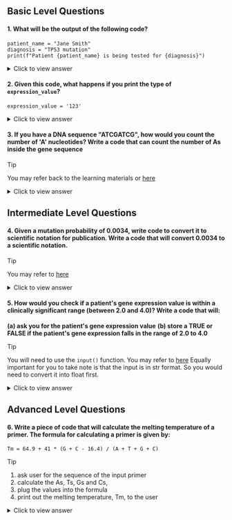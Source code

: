 ## Basic Level Questions

#### 1. What will be the output of the following code?

```
patient_name = "Jane Smith"
diagnosis = "TP53 mutation"
print(f"Patient {patient_name} is being tested for {diagnosis}")
```

  <details>
  <summary>Click to view answer</summary>

  ```
  The output will be: "Patient Jane Smith is being tested for BRCA1 mutation"
  ```
  
  </details>

#### 2. Given this code, what happens if you print the type of `expression_value`?

```
expression_value = '123'
```

  <details>
  <summary>Click to view answer</summary>

  ```
  It will print <class 'str'> because the value is enclosed in quotes, making it a string despite looking like a number.
  ```
  
  </details>

#### 3. If you have a DNA sequence "ATCGATCG", how would you count the number of 'A' nucleotides? Write a code that can count the number of As inside the gene sequence

> [!TIP]
> You may refer back to the learning materials or [here](https://www.w3schools.com/python/ref_string_count.asp)

  <details>
  <summary>Click to view answer</summary>

  ```
  sequence = "ATCGATCG"
  a_count = sequence.count('A')
  ```
  
  </details>

## Intermediate Level Questions

#### 4. Given a mutation probability of 0.0034, write code to convert it to scientific notation for publication. Write a code that will convert 0.0034 to a scientific notation.

> [!TIP]
> You may refer to [here](https://rowannicholls.github.io/python/intro/f_strings.html)

  <details>
  <summary>Click to view answer</summary>

  ```
  probability = 0.0034
  scientific_notation = f"{probability:.2e}"
  ```
  
  </details>

#### 5. How would you check if a patient's gene expression value is within a clinically significant range (between 2.0 and 4.0)? Write a code that will:

**(a) ask you for the patient's gene expression value**
**(b) store a TRUE or FALSE if the patient's gene expression falls in the range of 2.0 to 4.0**

> [!TIP]
> You will need to use the `input()` function. 
> You may refer to [here](https://www.geeksforgeeks.org/taking-input-in-python/)
> Equally important for you to take note is that the input is in str format.
> So you would need to convert it into float first. 


  <details>
  <summary>Click to view answer</summary>

  ```
  expression_value = float(input("What is the gene expression value of the patient? "))
  is_significant = 2.0 <= expression_value <= 4.0
  is_significant 
  ```
  
  </details>

## Advanced Level Questions

#### 6. Write a piece of code that will calculate the melting temperature of a primer. The formula for calculating a primer is given by: 

```
Tm = 64.9 + 41 * (G + C - 16.4) / (A + T + G + C)
```

> [!TIP] 
> 1. ask user for the sequence of the input primer 
> 2. calculate the As, Ts, Gs and Cs,
> 3. plug the values into the formula 
> 4. print out the melting temperature, Tm, to the user

  <details>
  <summary>Click to view answer</summary>

  ```
  #Get primer sequence from user
  primer = input("Please enter your primer sequence: ")

  #Count nucleotides
  a_count = primer.count('A')
  t_count = primer.count('T')
  g_count = primer.count('G')
  c_count = primer.count('C')

  #Calculate melting temperature using the formula
  tm = 64.9 + (41 * (g_count + c_count - 16.4) / (a_count + t_count + g_count + c_count))

  #Print the result
  print(f"\nThe melting temperature (Tm) is: {tm:.1f}°C")
  ```

  </details>


